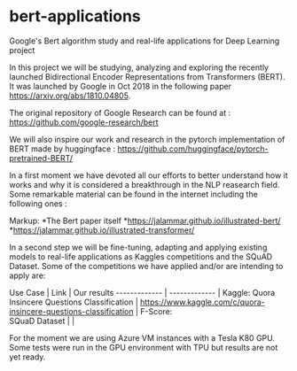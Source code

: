 # bert-applications
Google's Bert algorithm study and real-life applications for Deep Learning project


In this project we will be studying, analyzing and exploring the recently launched Bidirectional Encoder Representations from Transformers (BERT). It was launched by Google in Oct 2018 in the following paper https://arxiv.org/abs/1810.04805. 

The original repository of Google Research can be found at : https://github.com/google-research/bert

We will also inspire our work and research in the pytorch implementation of BERT made by huggingface : https://github.com/huggingface/pytorch-pretrained-BERT/

In a first moment we have devoted all our efforts to better understand how it works and why it is considered a breakthrough in the NLP reasearch field. Some remarkable material can be found in the internet including the following ones :

Markup: *The Bert paper itself 
        *https://jalammar.github.io/illustrated-bert/
        *https://jalammar.github.io/illustrated-transformer/


In a second step we will be fine-tuning, adapting and applying existing models to real-life applications as Kaggles competitions and the SQuAD Dataset. Some of the competitions we have applied and/or are intending to apply are: 

Use Case  | Link | Our results
------------- | ------------- | 
 Kaggle: Quora Insincere Questions Classification  | https://www.kaggle.com/c/quora-insincere-questions-classification | F-Score:  
  SQuaD Dataset |  |

For the moment we are using Azure VM instances with a Tesla K80 GPU. 
Some tests were run in the GPU environment with TPU but results are not yet ready. 
